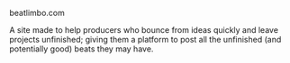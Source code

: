 beatlimbo.com

A site made to help producers who bounce from ideas quickly and leave projects unfinished; giving them a platform to post all the unfinished (and potentially good) beats they may have.